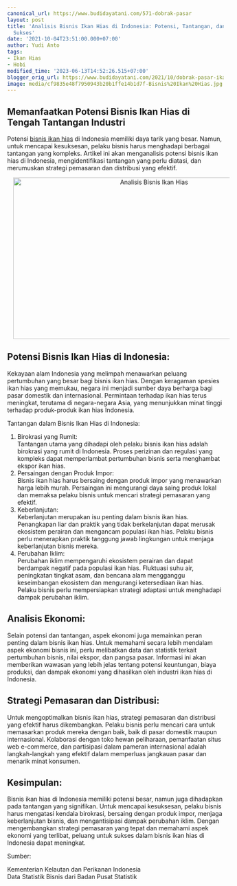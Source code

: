 ```yaml
---
canonical_url: https://www.budidayatani.com/571-dobrak-pasar
layout: post
title: 'Analisis Bisnis Ikan Hias di Indonesia: Potensi, Tantangan, dan Strategi untuk
  Sukses'
date: '2021-10-04T23:51:00.000+07:00'
author: Yudi Anto
tags:
- Ikan Hias
- Hobi
modified_time: '2023-06-13T14:52:26.515+07:00'
blogger_orig_url: https://www.budidayatani.com/2021/10/dobrak-pasar-ikan-hias-tanah-air.html
image: media/cf9835e48f7950943b20b1ffe14b1d7f-Bisnis%20Ikan%20Hias.jpg
---
```

<h2>Memanfaatkan Potensi Bisnis Ikan Hias di Tengah Tantangan Industri</h2><p>Potensi <a href="https://www.budidayatani.com/search/label/Ikan%20Hias">bisnis ikan hias</a> di Indonesia memiliki daya tarik yang besar. Namun, untuk mencapai kesuksesan, pelaku bisnis harus menghadapi berbagai tantangan yang kompleks. Artikel ini akan menganalisis potensi bisnis ikan hias di Indonesia, mengidentifikasi tantangan yang perlu diatasi, dan merumuskan strategi pemasaran dan distribusi yang efektif.</p><div class="separator" style="clear: both; text-align: center;"><a href="https://blogger.googleusercontent.com/img/b/R29vZ2xl/AVvXsEggN_yuDrWwNXQlubcRPoeliF-vNoXE-6NAH0qm2O-1uD8-7TO4-0knMAyLMFRfeAJKmaNUgkLSw6jgDt-MpAJQWF-MHO36TE6iPMtYCBqWOovBxkUl0GjXNAEQdzqVdD2dDn0BA7LP-O7cv_PXdthrlphlUMeqwpw45FE3E_nMhAsx90lKRu-Owtqsvw/s2041/Bisnis%20Ikan%20Hias.jpg" imageanchor="1" style="margin-left: 1em; margin-right: 1em;"><img alt="Analisis Bisnis Ikan Hias" border="0" data-original-height="1200" data-original-width="2041" height="376" src="https://blogger.googleusercontent.com/img/b/R29vZ2xl/AVvXsEggN_yuDrWwNXQlubcRPoeliF-vNoXE-6NAH0qm2O-1uD8-7TO4-0knMAyLMFRfeAJKmaNUgkLSw6jgDt-MpAJQWF-MHO36TE6iPMtYCBqWOovBxkUl0GjXNAEQdzqVdD2dDn0BA7LP-O7cv_PXdthrlphlUMeqwpw45FE3E_nMhAsx90lKRu-Owtqsvw/w640-h376/Bisnis%20Ikan%20Hias.jpg" width="640" /></a></div><h2>Potensi Bisnis Ikan Hias di Indonesia:</h2><p>Kekayaan alam Indonesia yang melimpah menawarkan peluang pertumbuhan yang besar bagi bisnis ikan hias. Dengan keragaman spesies ikan hias yang memukau, negara ini menjadi sumber daya berharga bagi pasar domestik dan internasional. Permintaan terhadap ikan hias terus meningkat, terutama di negara-negara Asia, yang menunjukkan minat tinggi terhadap produk-produk ikan hias Indonesia.</p><p>Tantangan dalam Bisnis Ikan Hias di Indonesia:</p><ol><li>Birokrasi yang Rumit:<br />Tantangan utama yang dihadapi oleh pelaku bisnis ikan hias adalah birokrasi yang rumit di Indonesia. Proses perizinan dan regulasi yang kompleks dapat memperlambat pertumbuhan bisnis serta menghambat ekspor ikan hias.</li><li>Persaingan dengan Produk Impor:<br />Bisnis ikan hias harus bersaing dengan produk impor yang menawarkan harga lebih murah. Persaingan ini mengurangi daya saing produk lokal dan memaksa pelaku bisnis untuk mencari strategi pemasaran yang efektif.</li><li>Keberlanjutan:<br />Keberlanjutan merupakan isu penting dalam bisnis ikan hias. Penangkapan liar dan praktik yang tidak berkelanjutan dapat merusak ekosistem perairan dan mengancam populasi ikan hias. Pelaku bisnis perlu menerapkan praktik tanggung jawab lingkungan untuk menjaga keberlanjutan bisnis mereka.</li><li>Perubahan Iklim:<br />Perubahan iklim mempengaruhi ekosistem perairan dan dapat berdampak negatif pada populasi ikan hias. Fluktuasi suhu air, peningkatan tingkat asam, dan bencana alam mengganggu keseimbangan ekosistem dan mengurangi ketersediaan ikan hias. Pelaku bisnis perlu mempersiapkan strategi adaptasi untuk menghadapi dampak perubahan iklim.</li></ol><h2>Analisis Ekonomi:</h2><p>Selain potensi dan tantangan, aspek ekonomi juga memainkan peran penting dalam bisnis ikan hias. Untuk memahami secara lebih mendalam aspek ekonomi bisnis ini, perlu melibatkan data dan statistik terkait pertumbuhan bisnis, nilai ekspor, dan pangsa pasar. Informasi ini akan memberikan wawasan yang lebih jelas tentang potensi keuntungan, biaya produksi, dan dampak ekonomi yang dihasilkan oleh industri ikan hias di Indonesia.</p><h2>Strategi Pemasaran dan Distribusi:</h2><p>Untuk mengoptimalkan bisnis ikan hias, strategi pemasaran dan distribusi yang efektif harus dikembangkan. Pelaku bisnis perlu mencari cara untuk memasarkan produk mereka dengan baik, baik di pasar domestik maupun internasional. Kolaborasi dengan toko hewan peliharaan, pemanfaatan situs web e-commerce, dan partisipasi dalam pameran internasional adalah langkah-langkah yang efektif dalam memperluas jangkauan pasar dan menarik minat konsumen.</p><h2>Kesimpulan:</h2><p>Bisnis ikan hias di Indonesia memiliki potensi besar, namun juga dihadapkan pada tantangan yang signifikan. Untuk mencapai kesuksesan, pelaku bisnis harus mengatasi kendala birokrasi, bersaing dengan produk impor, menjaga keberlanjutan bisnis, dan mengantisipasi dampak perubahan iklim. Dengan mengembangkan strategi pemasaran yang tepat dan memahami aspek ekonomi yang terlibat, peluang untuk sukses dalam bisnis ikan hias di Indonesia dapat meningkat.</p><p>Sumber:</p><p>Kementerian Kelautan dan Perikanan Indonesia<br />Data Statistik Bisnis dari Badan Pusat Statistik</p>